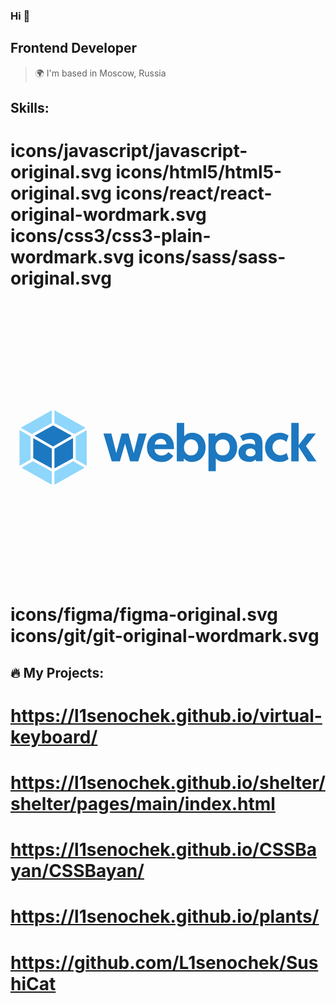 ### Hi 👋
## Frontend Developer
> 🌍 I'm based in Moscow, Russia
## Skills: 
# icons/javascript/javascript-original.svg icons/html5/html5-original.svg icons/react/react-original-wordmark.svg icons/css3/css3-plain-wordmark.svg icons/sass/sass-original.svg <svg xmlns="http://www.w3.org/2000/svg" viewBox="0 0 128 128"><path fill="#8ed6fb" d="M30.13 72.62l-12.27 6.94v-5.41l7.65-4.21 4.63 2.67zm.84-.76V57.34l-4.49 2.59v9.33l4.52 2.6zm-26.46.76l12.27 6.94v-5.41l-7.65-4.2zm-.84-.76V57.34l4.49 2.59v9.33zM4.2 56.4l12.59-7.12v5.22l-8.07 4.44h-.06zm26.25 0l-12.59-7.12v5.22l8.06 4.43.08.07 4.46-2.57z"/><path fill="#1c78c0" d="M16.78 72.92l-7.54-4.15v-8.22l7.55 4.36zm1.08 0l7.55-4.15v-8.22l-7.55 4.36zM9.75 59.6l7.57-4.16 7.58 4.16-7.58 4.4-7.57-4.4zM48.61 70h3.32l3.38-11.27h-3.23l-2 8-2.14-8h-2.8l-2.16 8-2-8h-3.21L41.13 70h3.32l2.09-7.22zm6.87-5.6a5.62 5.62 0 005.93 5.88 5.35 5.35 0 004.74-2.48l-2-1.49a3.29 3.29 0 01-2.74 1.38 2.74 2.74 0 01-2.93-2.59h7.94v-.65c0-3.68-2-6-5.47-6-3.21 0-5.52 2.54-5.52 5.95zm3.13-1.23a2.39 2.39 0 012.39-2.3 2.3 2.3 0 012.41 2.28zm9 6.83h2.8v-1.18a4.39 4.39 0 003.34 1.44c3.23 0 5.52-2.43 5.52-5.9s-2.11-5.92-5.35-5.92a4.24 4.24 0 00-3.34 1.46v-5.5h-3V70zm2.89-5.6c0-2.11 1.25-3.32 2.89-3.32s2.89 1.36 2.89 3.32-1.21 3.25-2.89 3.25a3 3 0 01-2.89-3.25zm9.92 9.6h3v-5.2a4.3 4.3 0 003.34 1.44c3.23 0 5.35-2.43 5.35-5.92s-2.28-5.9-5.52-5.9a4.32 4.32 0 00-3.34 1.46v-1.17h-2.8V74zm2.89-9.7a3 3 0 012.89-3.25c1.68 0 2.89 1.25 2.89 3.25s-1.16 3.32-2.89 3.32-2.89-1.21-2.89-3.32zm9.31 2.18c0 2.37 1.94 3.77 4.22 3.77a3.52 3.52 0 002.74-1l.19.73h2.63v-7.13c0-2.52-1.08-4.42-4.7-4.42a8.41 8.41 0 00-4.44 1.34l1.12 2a6.65 6.65 0 013-.8c1.32 0 2 .67 2 1.66v.73a4.57 4.57 0 00-2.38-.59c-2.63 0-4.38 1.5-4.38 3.72zm3-.09c0-.93.8-1.57 1.94-1.57s2 .58 2 1.57-.88 1.61-2 1.61-2-.62-2-1.55zm14 1.23a3.29 3.29 0 01-.1-6.57 3.83 3.83 0 012.63 1.08l.84-2.5a5.74 5.74 0 00-3.56-1.21 5.81 5.81 0 00-6 5.95 5.73 5.73 0 006 5.88 5.67 5.67 0 003.57-1.19l-.8-2.43a4.12 4.12 0 01-2.55 1zm4.47 2.38h3v-5.83l3.75 5.83h3.49l-4.27-6.17 4-5.11h-3.34l-3.62 4.74V54.4h-3V70z"/></svg> icons/figma/figma-original.svg icons/git/git-original-wordmark.svg
## 🔥 My Projects:
#
# https://l1senochek.github.io/virtual-keyboard/
# https://l1senochek.github.io/shelter/shelter/pages/main/index.html
# https://l1senochek.github.io/CSSBayan/CSSBayan/
# https://l1senochek.github.io/plants/
# https://github.com/L1senochek/SushiCat

<!--
**L1senochek/L1senochek** is a ✨ _special_ ✨ repository because its `README.md` (this file) appears on your GitHub profile.

Here are some ideas to get you started:

- 🔭 I’m currently working on ...
- 🌱 I’m currently learning ...
- 👯 I’m looking to collaborate on ...
- 🤔 I’m looking for help with ...
- 💬 Ask me about ...
- 📫 How to reach me: ...
- 😄 Pronouns: ...
- ⚡ Fun fact: ...
-->
